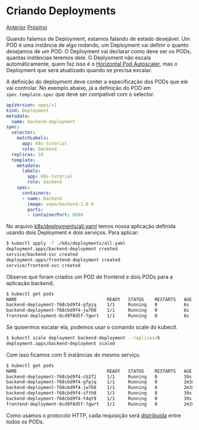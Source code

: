 # Criando Deployments

[Anterior](/04-expondo-servico.md) [Próximo](/06-usando-o-helm.md)


Quando falamos de Deployment, estamos falando de estado desejável. Um POD é uma instância de algo rodando, um Deployment vai definir o quanto desejamos de um POD. O Deployment vai declarar como deve ser os PODs, quantas instâncias teremos dele. O Deplyoment não escala automáticamente, quem faz isso é o [Horizontal Pod Autoscaler](https://kubernetes.io/docs/tasks/run-application/horizontal-pod-autoscale/), mas o Deployment que será atualizado quando se precisa escalar.


A definição do deployment deve conter a especificação dos PODs que ele vai controlar. No exemplo abaixo, já a definição do POD em `spec.template.spec` que deve ser compatível com o selector.

```yaml
apiVersion: apps/v1
kind: Deployment
metadata:
  name: backend-deployment
spec:
  selector:
    matchLabels:
      app: k8s-tutorial
      role: backend
  replicas: 10
  template:
    metadata:
      labels:
        app: k8s-tutorial
        role: backend
    spec:
      containers:
      - name: backend
        image: vepo/backend:1.0.0
        ports:
        - containerPort: 8080
```

No arquivo [k8s/deployments/all.yaml](/k8s/deployments/all.yaml) temos nossa aplicação definida usando dois Deployment e dois serviços. Para aplicar:


```bash
$ kubectl apply -f ./k8s/deployments/all.yaml
deployment.apps/backend-deployment created
service/backend-svc created
deployment.apps/frontend-deployment created
service/frontend-svc created

```

Observe que foram criados um POD de frontend e dois PODs para a aplicação backend;

```bash
$ kubectl get pods
NAME                                  READY   STATUS    RESTARTS   AGE
backend-deployment-f68cbd9f4-gfpjq    1/1     Running   0          6s
backend-deployment-f68cbd9f4-jw768    1/1     Running   0          6s
frontend-deployment-6cd9f8d5f-7gwrt   1/1     Running   0          6s

```

Se quisermos escalar ela, podemos usar o comando scale do kubectl.

```bash
$ kubectl scale deployment backend-deployment --replicas=5
deployment.apps/backend-deployment scaled

```

Com isso ficamos com 5 instâncias do mesmo serviço. 

```bash
$ kubectl get pods
NAME                                  READY   STATUS    RESTARTS   AGE
backend-deployment-f68cbd9f4-cb2f2    1/1     Running   0          39s
backend-deployment-f68cbd9f4-gfpjq    1/1     Running   0          2m3s
backend-deployment-f68cbd9f4-jw768    1/1     Running   0          2m3s
backend-deployment-f68cbd9f4-sfth8    1/1     Running   0          39s
backend-deployment-f68cbd9f4-t4qt9    1/1     Running   0          39s
frontend-deployment-6cd9f8d5f-7gwrt   1/1     Running   0          2m3s

```

Como usamos o protocolo HTTP, cada requisição será [distribuida](https://kubernetes.io/docs/concepts/services-networking/service/#proxy-mode-ipvs) entre todos os PODs.